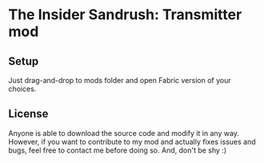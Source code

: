 # The Insider Sandrush: Transmitter mod

## Setup

Just drag-and-drop to mods folder and open Fabric version of your choices.

## License

Anyone is able to download the source code and modify it in any way. However, if you want to contribute to my mod and actually fixes issues and bugs, feel free to contact me before doing so. And, don't be shy :)
